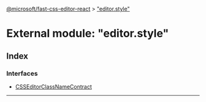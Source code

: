 [@microsoft/fast-css-editor-react](../README.md) > ["editor.style"](../modules/_editor_style_.md)

# External module: "editor.style"

## Index

### Interfaces

* [CSSEditorClassNameContract](../interfaces/_editor_style_.csseditorclassnamecontract.md)

---

